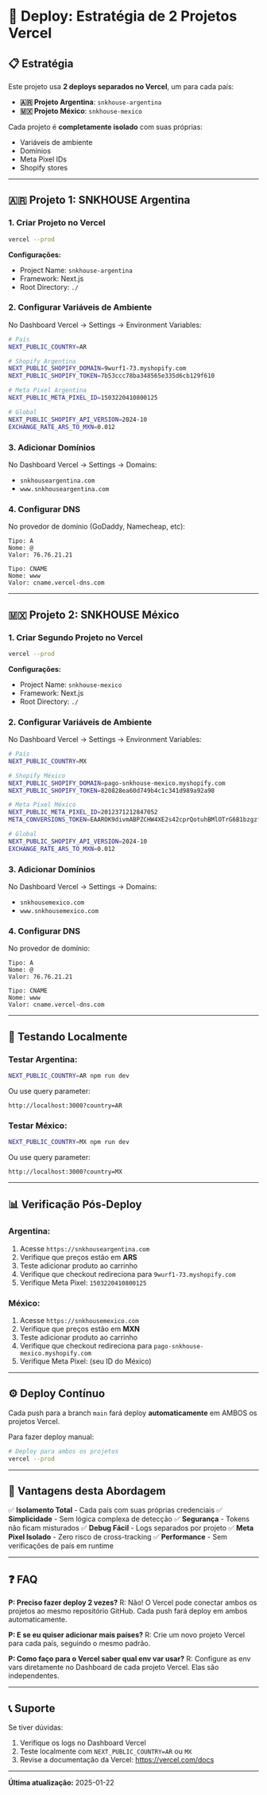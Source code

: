 # 🚀 Deploy: Estratégia de 2 Projetos Vercel

## 📋 **Estratégia**

Este projeto usa **2 deploys separados no Vercel**, um para cada país:

- **🇦🇷 Projeto Argentina**: `snkhouse-argentina`
- **🇲🇽 Projeto México**: `snkhouse-mexico`

Cada projeto é **completamente isolado** com suas próprias:
- Variáveis de ambiente
- Domínios
- Meta Pixel IDs
- Shopify stores

---

## 🇦🇷 **Projeto 1: SNKHOUSE Argentina**

### **1. Criar Projeto no Vercel**

```bash
vercel --prod
```

**Configurações:**
- Project Name: `snkhouse-argentina`
- Framework: Next.js
- Root Directory: `./`

### **2. Configurar Variáveis de Ambiente**

No Dashboard Vercel → Settings → Environment Variables:

```bash
# País
NEXT_PUBLIC_COUNTRY=AR

# Shopify Argentina
NEXT_PUBLIC_SHOPIFY_DOMAIN=9wurf1-73.myshopify.com
NEXT_PUBLIC_SHOPIFY_TOKEN=7b53ccc78ba348565e335d6cb129f610

# Meta Pixel Argentina
NEXT_PUBLIC_META_PIXEL_ID=1503220410800125

# Global
NEXT_PUBLIC_SHOPIFY_API_VERSION=2024-10
EXCHANGE_RATE_ARS_TO_MXN=0.012
```

### **3. Adicionar Domínios**

No Dashboard Vercel → Settings → Domains:

- `snkhouseargentina.com`
- `www.snkhouseargentina.com`

### **4. Configurar DNS**

No provedor de domínio (GoDaddy, Namecheap, etc):

```
Tipo: A
Nome: @
Valor: 76.76.21.21

Tipo: CNAME
Nome: www
Valor: cname.vercel-dns.com
```

---

## 🇲🇽 **Projeto 2: SNKHOUSE México**

### **1. Criar Segundo Projeto no Vercel**

```bash
vercel --prod
```

**Configurações:**
- Project Name: `snkhouse-mexico`
- Framework: Next.js
- Root Directory: `./`

### **2. Configurar Variáveis de Ambiente**

No Dashboard Vercel → Settings → Environment Variables:

```bash
# País
NEXT_PUBLIC_COUNTRY=MX

# Shopify México
NEXT_PUBLIC_SHOPIFY_DOMAIN=pago-snkhouse-mexico.myshopify.com
NEXT_PUBLIC_SHOPIFY_TOKEN=820828ea60d749b4c1c341d989a92a98

# Meta Pixel México
NEXT_PUBLIC_META_PIXEL_ID=2012371212847052
META_CONVERSIONS_TOKEN=EAAROK9divmABPZCHW4XE2s42cprQotuhBMlOTrG6B1bzgzfMGswvKNvQT3f7c1oZANTzfVA5fyBiXOlKxnqpkmi5fIduVfIZA1OsBNETIwAIeosd8iTJglDFbUwEB0SJcAXP9PUxEvnWJwNxni3L7zJSD3ZAwriNJLzpupJoLbVbBCXip5ZCHowRX55jb8QZDZD

# Global
NEXT_PUBLIC_SHOPIFY_API_VERSION=2024-10
EXCHANGE_RATE_ARS_TO_MXN=0.012
```

### **3. Adicionar Domínios**

No Dashboard Vercel → Settings → Domains:

- `snkhousemexico.com`
- `www.snkhousemexico.com`

### **4. Configurar DNS**

No provedor de domínio:

```
Tipo: A
Nome: @
Valor: 76.76.21.21

Tipo: CNAME
Nome: www
Valor: cname.vercel-dns.com
```

---

## 🔧 **Testando Localmente**

### **Testar Argentina:**
```bash
NEXT_PUBLIC_COUNTRY=AR npm run dev
```

Ou use query parameter:
```
http://localhost:3000?country=AR
```

### **Testar México:**
```bash
NEXT_PUBLIC_COUNTRY=MX npm run dev
```

Ou use query parameter:
```
http://localhost:3000?country=MX
```

---

## 📊 **Verificação Pós-Deploy**

### **Argentina:**
1. Acesse `https://snkhouseargentina.com`
2. Verifique que preços estão em **ARS**
3. Teste adicionar produto ao carrinho
4. Verifique que checkout redireciona para `9wurf1-73.myshopify.com`
5. Verifique Meta Pixel: `1503220410800125`

### **México:**
1. Acesse `https://snkhousemexico.com`
2. Verifique que preços estão em **MXN**
3. Teste adicionar produto ao carrinho
4. Verifique que checkout redireciona para `pago-snkhouse-mexico.myshopify.com`
5. Verifique Meta Pixel: (seu ID do México)

---

## ⚙️ **Deploy Contínuo**

Cada push para a branch `main` fará deploy **automaticamente** em AMBOS os projetos Vercel.

Para fazer deploy manual:

```bash
# Deploy para ambos os projetos
vercel --prod
```

---

## 🎯 **Vantagens desta Abordagem**

✅ **Isolamento Total** - Cada país com suas próprias credenciais
✅ **Simplicidade** - Sem lógica complexa de detecção
✅ **Segurança** - Tokens não ficam misturados
✅ **Debug Fácil** - Logs separados por projeto
✅ **Meta Pixel Isolado** - Zero risco de cross-tracking
✅ **Performance** - Sem verificações de país em runtime

---

## ❓ **FAQ**

**P: Preciso fazer deploy 2 vezes?**
R: Não! O Vercel pode conectar ambos os projetos ao mesmo repositório GitHub. Cada push fará deploy em ambos automaticamente.

**P: E se eu quiser adicionar mais países?**
R: Crie um novo projeto Vercel para cada país, seguindo o mesmo padrão.

**P: Como faço para o Vercel saber qual env var usar?**
R: Configure as env vars diretamente no Dashboard de cada projeto Vercel. Elas são independentes.

---

## 📞 **Suporte**

Se tiver dúvidas:
1. Verifique os logs no Dashboard Vercel
2. Teste localmente com `NEXT_PUBLIC_COUNTRY=AR` ou `MX`
3. Revise a documentação da Vercel: https://vercel.com/docs

---

**Última atualização:** 2025-01-22
